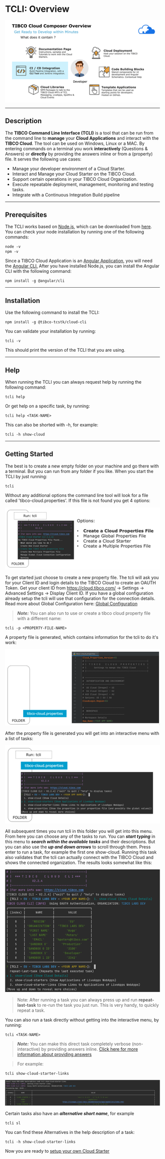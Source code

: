 # TCLI: Overview

![TCLI_Toolkit_Overview](imgs/001_Toolkit.png)

---

## Description
The **TIBCO Command Line Interface (TCLI)** is a tool that can be run from the command line to **manage** your **Cloud Applications** and interact with the **TIBCO Cloud**. The tool can be used on Windows, Linux or a MAC. By entering commands on a terminal you work **interactively** (Questions & Answers) or **directly** by providing the answers inline or from a (property) file. It serves the following use cases:

* Manage your developer environment of a Cloud Starter.
* Interact and Manage your Cloud Starter on the TIBCO Cloud.
* Support certain operations in your TIBCO Cloud Organization.
* Execute repeatable deployment, management, monitoring and testing tasks.
* Integrate with a Continuous Integration Build pipeline

---

## Prerequisites

The TCLI works based on <a href="https://nodejs.org/en/download/" target="_blank">Node.js</a>, which can be downloaded from <a href="https://nodejs.org/en/download/" target="_blank">here</a>.
You can check your node installation by running one of the following commands:

```console
node -v
npm -v
```

Since a TIBCO Cloud Application is an <a href="https://angular.io/" target="_blank">Angular Application</a>, you will need the <a href="https://cli.angular.io/" target="_blank">Angular CLI.</a> After you have installed Node.js, you can install the Angular CLI with the following command:

```console
npm install -g @angular/cli
```

---

## Installation

Use the following command to install the TCLI:

```console
npm install -g @tibco-tcstk/cloud-cli
```

You can validate your installation by running:

```console
tcli -v
```

This should print the version of the TCLI that you are using.

---

## Help
When running the TCLI you can always request help by running the following command:

```console
tcli help
```

Or get help on a specific task, by running:

```console
tcli help <TASK-NAME>
```

This can also be shorted with -h, for example:

```console
tcli -h show-cloud
```

---

## Getting Started
The best is to create a new empty folder on your machine and go there with a terminal. But you can run from any folder if you like. When you start the TCLI by just running:

```console
tcli 
```

Without any additional options the command line tool will look for a file called 'tibco-cloud.properties'. If this file is not found you get 4 options:

![TCLI_New_Folder](imgs/001_New_Folder.png#zoom)

To get started just choose to create a new property file. The tcli will ask you for your Client ID and login details to the TIBCO Cloud to create an OAUTH Token. Get your client ID from https://cloud.tibco.com/ -> Settings -> Advanced Settings -> Display Client ID. If you have a global configuration already setup the tcli will use that configuration for the connection details. Read more about Global Configuration here: [Global Configuration](../concepts/002_Global_Configuration.md#zoom)

> ***Note:*** You can also run to use or create a tibco cloud property file with a different name:

```console
tcli -p <PROPERTY-FILE-NAME>
```

A property file is generated, which contains information for the tcli to do it's work:

![TCLI_New_Folder](imgs/001_Prop_File.png#zoom)

After the property file is generated you will get into an interactive menu with a list of tasks:

![TCLI_Tasks](imgs/001_Tasks.png#zoom)

All subsequent times you run tcli in this folder you will get into this menu. From here you can choose any of the tasks to run. You can ***start typing*** in this menu to ***search within the available tasks*** and their descriptions. But you can also use the ***up and down arrows*** to scroll through them. Press enter to run a task, for example the first one show-cloud. Running this task also validates that the tcli can actually connect with the TIBCO Cloud and shows the connected organization. The results looks somewhat like this:

![TCLI_Show_Cloud](imgs/001_Show_Cloud.png)

> Note: After running a task you can always press up and run **repeat-last-task** to re-run the task you just run. This is very handy, to quickly repeat a task.

You can also run a task directly without getting into the interactive menu, by running:

```console
tcli <TASK-NAME>
```

> ***Note:*** You can make this direct task completely verbose (non-interactive) by providing answers inline. [Click here for more information about providing answers](../concepts/006_Passing_In_Answers.md#zoom)


> For example:

```console
tcli show-cloud-starter-links
```

![TCLI_Show_Links](imgs/001_Show_Links.png#zoom)

Certain tasks also have an ***alternative short name***, for example

```console
tcli sl
```

You can find these Alternatives in the help description of a task:

```console
tcli -h show-cloud-starter-links
```

Now you are ready to [setup your own Cloud Starter](../tutorials/003_Get_Started_With_Cloud_Starters.md#zoom)

